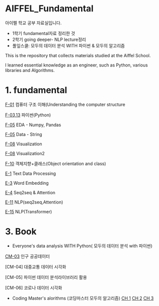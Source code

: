 # AIFFEL_Fundamental
아이펠 학교 공부 자료실입니다.
* 1학기 fundamental자료 정리한 것 
* 2학기 going deeper- NLP lecture정리
* 풀잎스쿨: 모두의 데이터 분석 WITH 파이썬 & 모두의 알고리즘

This is the repository that collects materials studied at the Aiffel School.

I learned essential knowledge as an engineer, such as Python, various libraries and Algorithms. 

# 1. fundamental
[F-01](https://github.com/Acclesia/AIFFEL_Fundamental/blob/main/%5BF1%5D%20Computer%20구조%20이해.ipynb) 컴퓨터 구조 이해(Understanding the computer structure

[F-03,13](https://github.com/Acclesia/AIFFEL_Fundamental/blob/main/%5BF-3%2C%2013%5D%20PYTHON.ipynb) 파이썬(Python)

[F-05](https://github.com/Acclesia/AIFFEL_Fundamental/blob/main/%5BF5%5D%202.%20EDA%20-%20(Numpy%2C%20pandas).ipynb)    EDA - Numpy, Pandas

[F-05](https://github.com/Acclesia/AIFFEL_Fundamental/blob/main/%5BF5%5D%20자료형%20-%20문자열%20데이터(string).ipynb)    Data - String

[F-08](https://github.com/Acclesia/AIFFEL_Fundamental/blob/main/%5BF8%5D%202.%20Visualization%20.ipynb)    Visualization

[F-08](https://github.com/Acclesia/AIFFEL_Fundamental/blob/main/%5BF8%5D%202.%20Visualization%20응용.ipynb) Visualization2

[F-10](https://github.com/Acclesia/AIFFEL_Fundamental/blob/main/%5BF10%5D%20객체%20지향%2C%20클래스%20기본%20문법.ipynb) 객체지향+클래스(Object orientation and class)

[E-1](https://github.com/Acclesia/AIFFEL_Fundamental/blob/main/NLP_L1_텍스트데이터다루기_OSM.ipynb) Text Data Processing

[E-3](https://github.com/Acclesia/AIFFEL_Fundamental/blob/main/NLP_L3_워드임베딩_OSM.ipynb) Word Embedding

[E-4](https://github.com/Acclesia/AIFFEL_Fundamental/blob/main/NLP_L4_Seq2seq%20%26%20Attention_OSM.ipynb) Seq2seq & Attention

[E-11](https://github.com/Acclesia/AIFFEL_Fundamental/blob/main/%5BE-11%5D%20자연어%20seq1seq%2Cattention%20mechanism.ipynb)   NLP(seq2seq,Attention)

[E-15](https://github.com/Acclesia/AIFFEL_Fundamental/blob/main/%5BE-15%5D%20LNP-TRANSFORMER.ipynb)    NLP(Transformer)

# 3. Book 
- Everyone's data analysis WITH Python( 모두의 데이터 분석 with 파이썬)

[CM-03](https://github.com/Acclesia/AIFFEL_Fundamental/blob/main/%5BCM-03%5D%20인구공공데이터.ipynb) 인구 공공데이터

[CM-04] 대중교통 데이터 시각화

[CM-05] 파이썬 데이터 분석라이브러리 활용

[CM-06] 코로나 데이터 시각화

- Coding Master's alorithms (코딩마스터 모두의 알고리즘)
[CH 1](https://github.com/Acclesia/AIFFEL_Fundamental/blob/main/코딩마스터_모두의_알고리즘_1장.ipynb)
[CH 2](https://github.com/Acclesia/AIFFEL_Fundamental/blob/main/코딩마스터_모두의_알고리즘_2장.ipynb)
[CH 3](https://github.com/Acclesia/AIFFEL_Fundamental/blob/main/코딩마스터_모두의_알고리즘_3장.ipynb)
